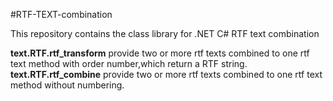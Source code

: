 #RTF-TEXT-combination

This repository contains the class library for .NET C#  RTF text combination 

**text.RTF.rtf_transform**  provide two or more rtf texts combined to one rtf text method with order number,which return a RTF string.
**text.RTF.rtf_combine**   provide two or more rtf texts combined to one rtf text method without numbering.
